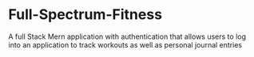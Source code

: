 # Full-Spectrum-Fitness
A full Stack Mern application with authentication that allows users to log into an application to track workouts as well as personal journal entries
